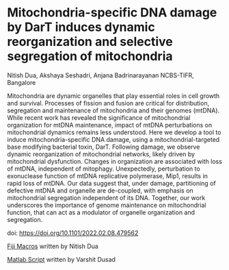 # Mitochondria-specific DNA damage by DarT induces dynamic reorganization and selective segregation of mitochondria
Nitish Dua, Akshaya Seshadri, Anjana Badrinarayanan
NCBS-TIFR, Bangalore

Mitochondria are dynamic organelles that play essential roles in cell growth and survival. Processes of fission and fusion are critical for distribution, segregation and maintenance of mitochondria and their genomes (mtDNA). While recent work has revealed the significance of mitochondrial organization for mtDNA maintenance, impact of mtDNA perturbations on mitochondrial dynamics remains less understood. Here we develop a tool to induce mitochondria-specific DNA damage, using a mitochondrial-targeted base modifying bacterial toxin, DarT. Following damage, we observe dynamic reorganization of mitochondrial networks, likely driven by mitochondrial dysfunction. Changes in organization are associated with loss of mtDNA, independent of mitophagy. Unexpectedly, perturbation to exonuclease function of mtDNA replicative polymerase, Mip1, results in rapid loss of mtDNA. Our data suggest that, under damage, partitioning of defective mtDNA and organelle are de-coupled, with emphasis on mitochondrial segregation independent of its DNA. Together, our work underscores the importance of genome maintenance on mitochondrial function, that can act as a modulator of organelle organization and segregation.

doi: https://doi.org/10.1101/2022.02.08.479562 

[Fiji Macros](https://github.com/badrinarayanan-lab/Dua-et-al-2022/tree/main/Fiji%20Macros) written by Nitish Dua

[Matlab Script](https://github.com/badrinarayanan-lab/Dua-et-al-2022/tree/main/MATLAB%20code/Foci%20detection) written by Varshit Dusad
